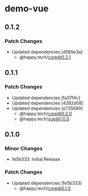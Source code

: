 # demo-vue

## 0.1.2

### Patch Changes

- Updated dependencies [d585e3a]
  - @happy.tech/core@0.2.1

## 0.1.1

### Patch Changes

- Updated dependencies [fa37f4c]
- Updated dependencies [4282d08]
- Updated dependencies [e735690]
  - @happy.tech/core@0.2.0
  - @happy.tech/vue@1.0.0

## 0.1.0

### Minor Changes

- fe5b333: Initial Release

### Patch Changes

- Updated dependencies [fe5b333]
  - @happy.tech/core@0.1.0
